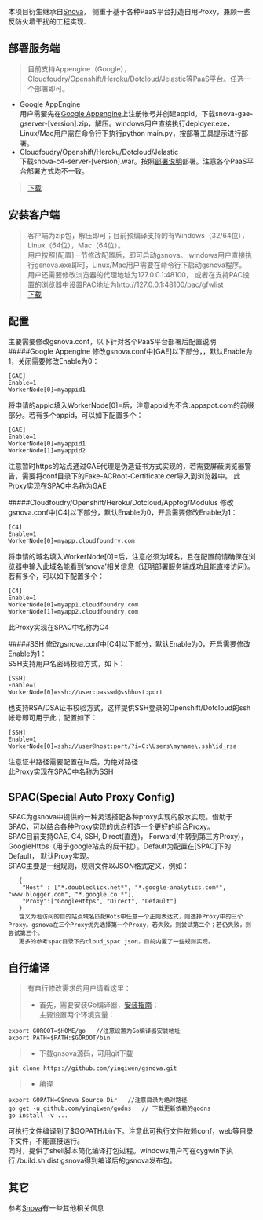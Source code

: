 本项目衍生继承自[Snova](http://code.google.com/p/snova/)， 侧重于基于各种PaaS平台打造自用Proxy，兼顾一些反防火墙干扰的工程实现.

部署服务端
--------
>目前支持Appengine（Google），Cloudfoudry/Openshift/Heroku/Dotcloud/Jelastic等PaaS平台。任选一个部署即可。
* Google AppEngine  
  用户需要先在[Google Appengine](http://appengine.google.com/)上注册帐号并创建appid。下载snova-gae-gserver-[version].zip，解压。windows用户直接执行deployer.exe，Linux/Mac用户需在命令行下执行python main.py，按部署工具提示进行部署。   
* Cloudfoudry/Openshift/Heroku/Dotcloud/Jelastic   
  下载snova-c4-server-[version].war。按照[部署说明](http://code.google.com/p/snova/w/list)部署。注意各个PaaS平台部署方式均不一致。  

>[下载](http://code.google.com/p/snova/downloads/list)


安装客户端
--------
>客户端为zip包，解压即可；目前预编译支持的有Windows（32/64位）， Linux（64位），Mac（64位）。   
用户按照[配置]一节修改配置后，即可启动gsnova。 windows用户直接执行gsnova.exe即可，Linux/Mac用户需要在命令行下启动gsnova程序。   
用户还需要修改浏览器的代理地址为127.0.0.1:48100， 或者在支持PAC设置的浏览器中设置PAC地址为http://127.0.0.1:48100/pac/gfwlist       
[下载](http://code.google.com/p/snova/downloads/list)

配置
-------
主要需要修改gsnova.conf，以下针对各个PaaS平台部署后配置说明   
#####Google Appengine
修改gsnova.conf中[GAE]以下部分，，默认Enable为1，关闭需要修改Enable为0：   

    [GAE]   
    Enable=1   
    WorkerNode[0]=myappid1   
将申请的appid填入WorkerNode[0]=后，注意appid为不含.appspot.com的前缀部分。若有多个appid，可以如下配置多个：

    [GAE]   
    Enable=1   
    WorkerNode[0]=myappid1 
    WorkerNode[1]=myappid2

注意暂时https的站点通过GAE代理是伪造证书方式实现的，若需要屏蔽浏览器警告，需要将conf目录下的Fake-ACRoot-Certificate.cer导入到浏览器中。
此Proxy实现在SPAC中名称为GAE

#####Cloudfoudry/Openshift/Heroku/Dotcloud/Appfog/Modulus 
修改gsnova.conf中[C4]以下部分，默认Enable为0，开启需要修改Enable为1：   

    [C4]   
    Enable=1   
    WorkerNode[0]=myapp.cloudfoundry.com   
将申请的域名填入WorkerNode[0]=后，注意必须为域名，且在配置前请确保在浏览器中输入此域名能看到‘snova’相关信息（证明部署服务端成功且能直接访问）。若有多个，可以如下配置多个：

    [C4]   
    Enable=1   
    WorkerNode[0]=myapp1.cloudfoundry.com
    WorkerNode[1]=myapp2.cloudfoundry.com

此Proxy实现在SPAC中名称为C4

#####SSH 
修改gsnova.conf中[C4]以下部分，默认Enable为0，开启需要修改Enable为1：   
SSH支持用户名密码校验方式，如下：

    [SSH]   
    Enable=1   
    WorkerNode[0]=ssh://user:passwd@sshhost:port

也支持RSA/DSA证书校验方式，这样提供SSH登录的Openshift/Dotcloud的ssh帐号即可用于此；配置如下：   

    [SSH]   
    Enable=1   
    WorkerNode[0]=ssh://user@host:port/?i=C:\Users\myname\.ssh\id_rsa
注意证书路径需要配置在i=后，为绝对路径   
此Proxy实现在SPAC中名称为SSH

SPAC(Special Auto Proxy Config)
-------
SPAC为gsnova中提供的一种灵活搭配各种proxy实现的胶水实现。借助于SPAC，可以结合各种Proxy实现的优点打造一个更好的组合Proxy。   
SPAC目前支持GAE, C4, SSH, Direct(直连)， Forward(中转到第三方Proxy)， GoogleHttps（用于google站点的反干扰）。Default为配置在[SPAC]下的Default， 默认Proxy实现。  
SPAC主要是一组规则，规则文件以JSON格式定义，例如：
     
       {
        "Host" : ["*.doubleclick.net*", "*.google-analytics.com*", "www.blogger.com", "*.google.co.*"],
        "Proxy":["GoogleHttps", "Direct", "Default"]
       }
       含义为若访问的目的站点域名匹配Hots中任意一个正则表达式，则选择Proxy中的三个Proxy。gsnova在三个Proxy优先选择第一个Proxy，若失败，则尝试第二个；若仍失败，则尝试第三个。  
       更多的参考spac目录下的cloud_spac.json，目前内置了一些规则实现。


自行编译
-------
> 有自行修改需求的用户请看这里：
>* 首先，需要安装Go编译器，[安装指南](http://golang.org/doc/install)；   
    主要设置两个环境变量：  
    
    export GOROOT=$HOME/go   //注意设置为Go编译器安装地址
    export PATH=$PATH:$GOROOT/bin
>* 下载gnsova源码，可用git下载

    git clone https://github.com/yinqiwen/gsnova.git

>* 编译   

    export GOPATH=GSnova Source Dir   //注意目录为绝对路径
    go get -u github.com/yinqiwen/godns   // 下载更新依赖的godns   
    go install -v ...   
可执行文件编译到了$GOPATH/bin下。注意此可执行文件依赖conf，web等目录下文件，不能直接运行。   
同时，提供了shell脚本简化编译打包过程。windows用户可在cygwin下执行./build.sh dist gsnova得到编译后的gsnova发布包。


其它
-------
参考[Snova](http://code.google.com/p/snova/)有一些其他相关信息